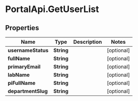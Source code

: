# PortalApi.GetUserList

## Properties
Name | Type | Description | Notes
------------ | ------------- | ------------- | -------------
**usernameStatus** | **String** |  | [optional] 
**fullName** | **String** |  | [optional] 
**primaryEmail** | **String** |  | [optional] 
**labName** | **String** |  | [optional] 
**piFullName** | **String** |  | [optional] 
**departmentSlug** | **String** |  | [optional] 


